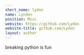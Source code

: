```yaml
---
short_name: lydxn
name: Lyndon
position: Misc
website: https://github.com/Lydxn
website-title: github.com/Lydxn
layout: author
---
```

breaking python is fun
